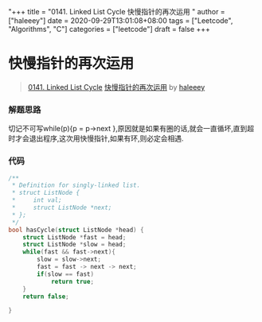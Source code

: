 "+++
title = "0141. Linked List Cycle 快慢指针的再次运用 "
author = ["haleeey"]
date = 2020-09-29T13:01:08+08:00
tags = ["Leetcode", "Algorithms", "C"]
categories = ["leetcode"]
draft = false
+++

# 快慢指针的再次运用

> [0141. Linked List Cycle](https://leetcode-cn.com/problems/linked-list-cycle/)
> [快慢指针的再次运用](https://leetcode-cn.com/problems/linked-list-cycle/solution/kuai-man-zhi-zhen-de-zai-ci-yun-yong-by-haleeey/) by [haleeey](https://leetcode-cn.com/u/haleeey/)

### 解题思路
切记不可写while(p){p = p->next },原因就是如果有圈的话,就会一直循坏,直到超时才会退出程序,这次用快慢指针,如果有环,则必定会相遇.

### 代码

```c
/**
 * Definition for singly-linked list.
 * struct ListNode {
 *     int val;
 *     struct ListNode *next;
 * };
 */
bool hasCycle(struct ListNode *head) {
    struct ListNode *fast = head;
    struct ListNode *slow = head;
    while(fast && fast->next){
        slow = slow->next;
        fast = fast -> next -> next;
        if(slow == fast)
            return true;
    }
    return false; 

}
```